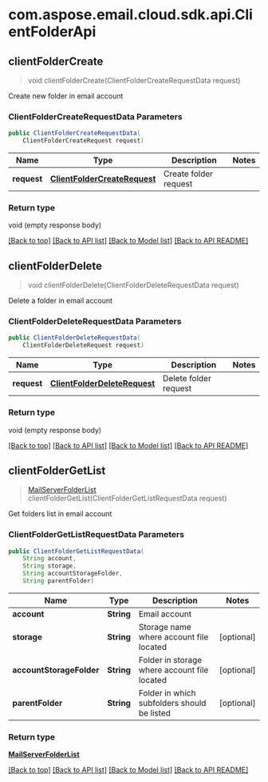 # com.aspose.email.cloud.sdk.api.ClientFolderApi

<a name="clientFolderCreate"></a>
## **clientFolderCreate**
> void clientFolderCreate(ClientFolderCreateRequestData request)

Create new folder in email account             

### **ClientFolderCreateRequestData** Parameters
```java
public ClientFolderCreateRequestData(
    ClientFolderCreateRequest request)
```

Name | Type | Description  | Notes
------------- | ------------- | ------------- | -------------
 **request** | [**ClientFolderCreateRequest**](ClientFolderCreateRequest.md)| Create folder request |

### Return type

void (empty response body)

[[Back to top]](#) [[Back to API list]](README.md#documentation-for-api-endpoints) [[Back to Model list]](README.md#documentation-for-models) [[Back to API README]](README.md)

<a name="clientFolderDelete"></a>
## **clientFolderDelete**
> void clientFolderDelete(ClientFolderDeleteRequestData request)

Delete a folder in email account             

### **ClientFolderDeleteRequestData** Parameters
```java
public ClientFolderDeleteRequestData(
    ClientFolderDeleteRequest request)
```

Name | Type | Description  | Notes
------------- | ------------- | ------------- | -------------
 **request** | [**ClientFolderDeleteRequest**](ClientFolderDeleteRequest.md)| Delete folder request |

### Return type

void (empty response body)

[[Back to top]](#) [[Back to API list]](README.md#documentation-for-api-endpoints) [[Back to Model list]](README.md#documentation-for-models) [[Back to API README]](README.md)

<a name="clientFolderGetList"></a>
## **clientFolderGetList**
> [MailServerFolderList](MailServerFolderList.md) clientFolderGetList(ClientFolderGetListRequestData request)

Get folders list in email account             

### **ClientFolderGetListRequestData** Parameters
```java
public ClientFolderGetListRequestData(
    String account, 
    String storage, 
    String accountStorageFolder, 
    String parentFolder)
```

Name | Type | Description  | Notes
------------- | ------------- | ------------- | -------------
 **account** | **String**| Email account |
 **storage** | **String**| Storage name where account file located | [optional]
 **accountStorageFolder** | **String**| Folder in storage where account file located | [optional]
 **parentFolder** | **String**| Folder in which subfolders should be listed | [optional]

### Return type

[**MailServerFolderList**](MailServerFolderList.md)

[[Back to top]](#) [[Back to API list]](README.md#documentation-for-api-endpoints) [[Back to Model list]](README.md#documentation-for-models) [[Back to API README]](README.md)

